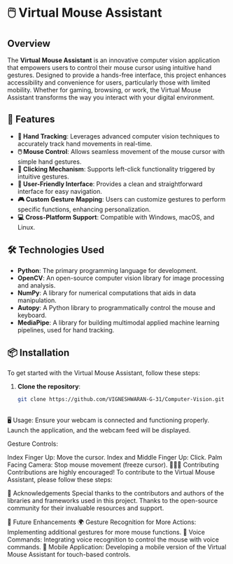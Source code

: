 # 🖱️ Virtual Mouse Assistant

## Overview
The **Virtual Mouse Assistant** is an innovative computer vision application that empowers users to control their mouse cursor using intuitive hand gestures. Designed to provide a hands-free interface, this project enhances accessibility and convenience for users, particularly those with limited mobility. Whether for gaming, browsing, or work, the Virtual Mouse Assistant transforms the way you interact with your digital environment.

## 🚀 Features
- **🤲 Hand Tracking**: Leverages advanced computer vision techniques to accurately track hand movements in real-time.
- **🖱️ Mouse Control**: Allows seamless movement of the mouse cursor with simple hand gestures.
- **🔗 Clicking Mechanism**: Supports left-click functionality triggered by intuitive gestures.
- **🌟 User-Friendly Interface**: Provides a clean and straightforward interface for easy navigation.
- **🎮 Custom Gesture Mapping**: Users can customize gestures to perform specific functions, enhancing personalization.
- **💻 Cross-Platform Support**: Compatible with Windows, macOS, and Linux.

## 🛠️ Technologies Used
- **Python**: The primary programming language for development.
- **OpenCV**: An open-source computer vision library for image processing and analysis.
- **NumPy**: A library for numerical computations that aids in data manipulation.
- **Autopy**: A Python library to programmatically control the mouse and keyboard.
- **MediaPipe**: A library for building multimodal applied machine learning pipelines, used for hand tracking.

## 📦 Installation
To get started with the Virtual Mouse Assistant, follow these steps:

1. **Clone the repository**:
   ```bash
   git clone https://github.com/VIGNESHWARAN-G-31/Computer-Vision.git
##


🖥️ Usage:
Ensure your webcam is connected and functioning properly.
Launch the application, and the webcam feed will be displayed.

Gesture Controls:

Index Finger Up: Move the cursor.
Index and Middle Finger Up: Click.
Palm Facing Camera: Stop mouse movement (freeze cursor).
🧑‍🤝‍🧑 Contributing
Contributions are highly encouraged! To contribute to the Virtual Mouse Assistant, please follow these steps:

🙌 Acknowledgements
Special thanks to the contributors and authors of the libraries and frameworks used in this project.
Thanks to the open-source community for their invaluable resources and support.

🌟 Future Enhancements
🌍 Gesture Recognition for More Actions: Implementing additional gestures for more mouse functions.
💬 Voice Commands: Integrating voice recognition to control the mouse with voice commands.
📱 Mobile Application: Developing a mobile version of the Virtual Mouse Assistant for touch-based controls.
